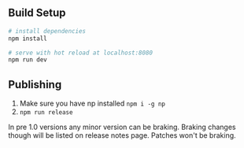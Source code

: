 ## Build Setup

``` bash
# install dependencies
npm install

# serve with hot reload at localhost:8080
npm run dev
```

## Publishing

1. Make sure you have np installed `npm i -g np` 
2. `npm run release` 

In pre 1.0 versions any minor version can be braking. Braking changes though will be listed on release notes page. Patches won't be braking.
